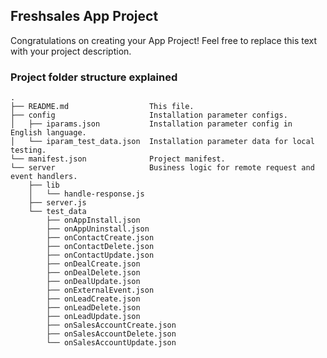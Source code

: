 ## Freshsales App Project

Congratulations on creating your App Project! Feel free to replace this text with your project description.

### Project folder structure explained

    .
    ├── README.md                  This file.
    ├── config                     Installation parameter configs.
    │   ├── iparams.json           Installation parameter config in English language.
    │   └── iparam_test_data.json  Installation parameter data for local testing.
    └── manifest.json              Project manifest.
    └── server                     Business logic for remote request and event handlers.
        ├── lib
        │   └── handle-response.js
        ├── server.js
        └── test_data
            ├── onAppInstall.json
            ├── onAppUninstall.json
            ├── onContactCreate.json
            ├── onContactDelete.json
            ├── onContactUpdate.json
            ├── onDealCreate.json
            ├── onDealDelete.json
            ├── onDealUpdate.json
            ├── onExternalEvent.json
            ├── onLeadCreate.json
            ├── onLeadDelete.json
            ├── onLeadUpdate.json
            ├── onSalesAccountCreate.json
            ├── onSalesAccountDelete.json
            └── onSalesAccountUpdate.json

